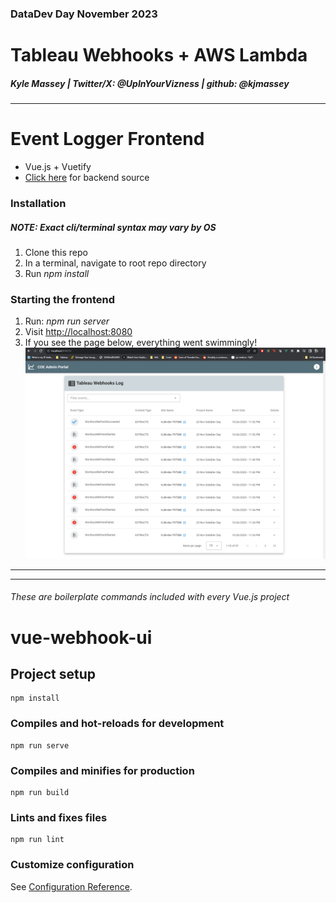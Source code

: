 ### DataDev Day November 2023
# Tableau Webhooks + AWS Lambda
##### Kyle Massey | *Twitter/X*: @UpInYourVizness | *github*: @kjmassey
---

# Event Logger Frontend
- Vue.js + Vuetify
- [Click here](https://github.com/kjmassey/django-tableau-webhooks) for backend source

### Installation
##### NOTE: Exact cli/terminal syntax may vary by OS
1. Clone this repo
2. In a terminal, navigate to root repo directory
3. Run *npm install*

### Starting the frontend
1. Run: *npm run server*
2. Visit [http://localhost:8080](http://localhost:8080)
3. If you see the page below, everything went swimmingly!
   ![image](./assets/webhook_ui.png)


---
---
###### These are boilerplate commands included with every Vue.js project
# vue-webhook-ui

## Project setup
```
npm install
```

### Compiles and hot-reloads for development
```
npm run serve
```

### Compiles and minifies for production
```
npm run build
```

### Lints and fixes files
```
npm run lint
```

### Customize configuration
See [Configuration Reference](https://cli.vuejs.org/config/).
